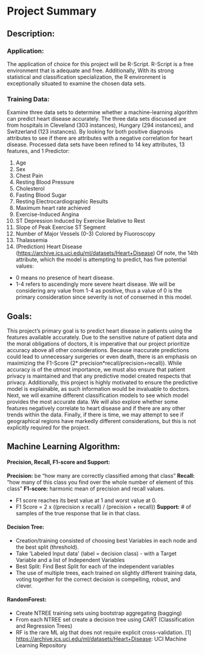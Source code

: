 # Project Summary
## Description:
### Application:
The application of choice for this project will be R-Script. R-Script is a free environment that is adequate and free. Additionally, With its strong statistical and classification specialization, the R environment is exceptionally situated to examine the chosen data sets.
### Training Data:
Examine three data sets to determine whether a machine-learning algorithm can predict heart disease accurately. The three data sets discussed are from hospitals in Cleveland (303 instances), Hungary (294 instances), and Switzerland (123 instances). By looking for both positive diagnosis attributes to see if there are attributes with a negative correlation for heart disease. Processed data sets have been refined to 14 key attributes, 13 features, and 1 Predictor:
  1. Age
  2. Sex
  3. Chest Pain
  4. Resting Blood Pressure
  5. Cholesterol
  6. Fasting Blood Sugar
  7. Resting Electrocardiographic Results
  8. Maximum heart rate achieved
  9. Exercise-Induced Angina
  10. ST Depression Induced by Exercise Relative to Rest
  11. Slope of Peak Exercise ST Segment
  12. Number of Major Vessels (0-3) Colored by Fluoroscopy
  13. Thalassemia
  14. (Prediction) Heart Disease (https://archive.ics.uci.edu/ml/datasets/Heart+Disease) Of note, the 14th attribute, which the model is attempting to predict, has five potential values:
* 0 means no presence of heart disease.
* 1-4 refers to ascendingly more severe heart disease.
  We will be considering any value from 1-4 as positive, thus a value of 0 is the primary consideration since severity is not of conserned in this model.
## Goals:
This project’s primary goal is to predict heart disease in patients using the features available accurately. Due to the sensitive nature of patient data and the moral obligations of doctors, it is imperative that our project prioritize accuracy above all other considerations. Because inaccurate predictions could lead to unnecessary surgeries or even death, there is an emphasis on maximizing the F1-Score (2* precision*recall/precision+recall)). 
While accuracy is of the utmost importance, we must also ensure that patient privacy is maintained and that any predictive model created respects that privacy.
Additionally, this project is highly motivated to ensure the predictive model is explainable, as such information would be invaluable to doctors. Next, we will examine different classification models to see which model provides the most accurate data. We will also explore whether some features negatively correlate to heart disease and if there are any other trends within the data.
Finally, if there is time, we may attempt to see if geographical regions have markedly different considerations, but this is not explicitly required for the project.
## Machine Learning Algorithm:
#### Precision, Recall, F1-score and Support:
**Precision:** be “how many are correctly classified among that class”
**Recall:** “how many of this class you find over the whole number of element of this class”
**F1-score:** harmonic mean of precision and recall values.
* F1 score reaches its best value at 1 and worst value at 0.
* F1 Score = 2 x ((precision x recall) / (precision + recall))
**Support:** # of samples of the true response that lie in that class.
#### Decision Tree:
* Creation/training consisted of choosing best Variables in each node and the best split (threshold).
* Take 'Labeled Input data' (label = decision class) - with a Target Variable and a list of Independent Variables
* Best Split: Find Best Split for each of the independent variables
* The use of multiple trees, each trained on slightly different training data, voting together for
the correct decision is compelling, robust, and clever.
#### RandomForest:
* Create NTREE training sets using bootstrap aggregating (bagging)
* From each NTREE set create a decision tree using CART (Classification and Regression Trees)
* RF is the rare ML alg that does not require explicit cross-validation.
[1] https://archive.ics.uci.edu/ml/datasets/Heart+Disease: UCI Machine Learning Repository
